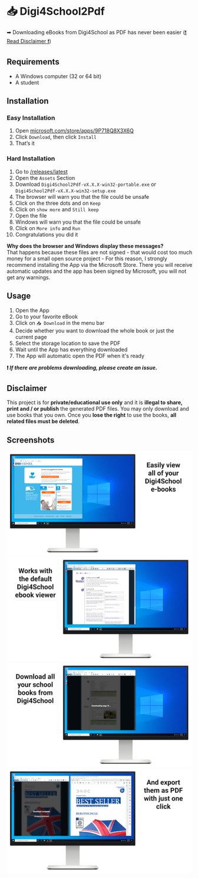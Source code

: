 # 📥 Digi4School2Pdf
➡ Downloading eBooks from Digi4School as PDF has never been easier ([❗ Read Disclaimer ❗](https://github.com/hampoelz/Digi4School2Pdf#Disclaimer))

## Requirements
- A Windows computer (32 or 64 bit)
- A student

## Installation
### Easy Installation
1. Open [microsoft.com/store/apps/9P718Q8X3X6Q](https://www.microsoft.com/store/apps/9P718Q8X3X6Q)
2. Click `Download`, then click `Install`
3. That’s it

### Hard Installation
1. Go to [/releases/latest](https://github.com/hampoelz/Digi4School2Pdf/releases/latest)
2. Open the `Assets` Section
3. Download `Digi4School2Pdf-vX.X.X-win32-portable.exe` or `Digi4School2Pdf-vX.X.X-win32-setup.exe`
4. The browser will warn you that the file could be unsafe
5. Click on the three dots and on `Keep`
6. Click on `show more` and `Still keep`
7. Open the file
8. Windows will warn you that the file could be unsafe
9. Click on `More info` and `Run`
10. Congratulations you did it

__Why does the browser and Windows display these messages?__  
That happens because these files are not signed - that would cost too much money for a small open source project - For this reason, I strongly recommend installing the App via the Microsoft Store. There you will receive automatic updates and the app has been signed by Microsoft, you will not get any warnings.

## Usage
1. Open the App
2. Go to your favorite eBook
3. Click on `📥 Download` in the menu bar
4. Decide whether you want to download the whole book or just the current page
5. Select the storage location to save the PDF
6. Wait until the App has everything downloaded
7. The App will automatic open the PDF when it's ready

__❗ *If there are problems downloading, please create an issue.*__

## Disclaimer
This project is for **private/educational use only** and it is **illegal to share, print and / or publish** the generated PDF files.
You may only download and use books that you own. Once you **lose the right** to use the books, **all related files must be deleted**. 

## Screenshots
![image](https://raw.githubusercontent.com/hampoelz/Digi4School2Pdf/main/screenshots/(1)%20view%20books.png)
![image](https://raw.githubusercontent.com/hampoelz/Digi4School2Pdf/main/screenshots/(2)%20default%20viewer.png)
![image](https://raw.githubusercontent.com/hampoelz/Digi4School2Pdf/main/screenshots/(3)%20download%20books.png)
![image](https://raw.githubusercontent.com/hampoelz/Digi4School2Pdf/main/screenshots/(4)%20export%20pdf.png)
